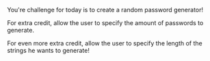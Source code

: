 You're challenge for today is to create a random password generator! 

For extra credit, allow the user to specify the amount of passwords to generate.

For even more extra credit, allow the user to specify the length of the strings he wants to generate!